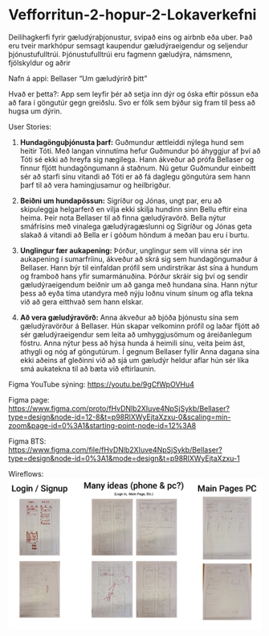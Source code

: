 # Vefforritun-2-hopur-2-Lokaverkefni


Deilihagkerfi fyrir gæludýraþjonustur, svipað eins og airbnb eða uber.  Það eru tveir markhópur semsagt kaupendur gæludýraeigendur og seljendur þjónustufulltrúi. Þjónustufulltrúi eru fagmenn gæludýra, námsmenn, fjölskyldur og aðrir

Nafn á appi: Bellaser “Um gæludýrirð þitt” 

Hvað er þetta?:
App sem leyfir þér að setja inn dýr og óska eftir pössun eða að fara í göngutúr gegn greiðslu. 
Svo er fólk sem býður sig fram til þess að hugsa um dýrin.

User Stories:

1. **Hundagönguþjónusta þarf:**
    Guðmundur ættleiddi nýlega hund sem heitir Tóti. Með langan vinnutíma hefur Guðmundur þó áhyggjur af því að Tóti sé ekki að hreyfa sig nægilega. Hann ákveður að prófa Bellaser og finnur fljótt hundagöngumann á staðnum. Nú getur Guðmundur einbeitt sér að starfi sínu vitandi að Tóti er að fá daglegu göngutúra sem hann þarf til að vera hamingjusamur og heilbrigður.

2. **Beiðni um hundapössun:**
    Sigríður og Jónas, ungt par, eru að skipuleggja helgarferð en vilja ekki skilja hundinn sinn Bellu eftir eina heima. Þeir nota Bellaser til að finna gæludýravörð. Bella nýtur smáfrísins með vinalega gæludýragæslunni og Sigríður og Jónas geta slakað á vitandi að Bella er í góðum höndum á meðan þau eru í burtu.

3. **Unglingur fær aukapening:**
    Þórður, unglingur sem vill vinna sér inn aukapening í sumarfríinu, ákveður að skrá sig sem hundagöngumaður á Bellaser. Hann býr til einfaldan prófíl sem undirstrikar ást sína á hundum og framboð hans yfir sumarmánuðina. Þórður skráir sig því og sendir gæludýraeigendum beiðnir um að ganga með hundana sína. Hann nýtur þess að eyða tíma utandyra með nýju loðnu vinum sínum og afla tekna við að gera eitthvað sem hann elskar.

4. **Að vera gæludýravörð:**
    Anna ákveður að bjóða þjónustu sína sem gæludýravörður á Bellaser. Hún skapar velkominn prófíl og laðar fljótt að sér gæludýraeigendur sem leita að umhyggjusömum og áreiðanlegum fóstru. Anna nýtur þess að hýsa hunda á heimili sínu, veita þeim ást, athygli og nóg af göngutúrum. Í gegnum Bellaser fyllir Anna dagana sína ekki aðeins af gleðinni við að sjá um gæludýr heldur aflar hún sér líka smá aukatekna til að bæta við eftirlaunin.

Figma YouTube sýning: https://youtu.be/9gCfWpOVHu4

Figma page: https://www.figma.com/proto/fHvDNlb2XIuve4NpSjSykb/Bellaser?type=design&node-id=12-8&t=p98RlXWyEjtaXzxu-0&scaling=min-zoom&page-id=0%3A1&starting-point-node-id=12%3A8

Figma BTS: https://www.figma.com/file/fHvDNlb2XIuve4NpSjSykb/Bellaser?type=design&node-id=0%3A1&mode=design&t=p98RlXWyEjtaXzxu-1

Wireflows:
![Alt text](artboard.jpg)
